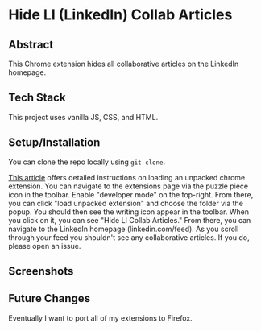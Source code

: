 # Hide LI (LinkedIn) Collab Articles

## Abstract
This Chrome extension hides all collaborative articles on the LinkedIn homepage. 

## Tech Stack
This project uses vanilla JS, CSS, and HTML.

## Setup/Installation
You can clone the repo locally using `git clone`.

[This article](https://developer.chrome.com/docs/extensions/mv3/getstarted/development-basics/#load-unpacked) offers detailed instructions on loading an unpacked chrome extension. You can navigate to the extensions page via the puzzle piece icon in the toolbar. Enable "developer mode" on the top-right. From there, you can click "load unpacked extension" and choose the folder via the popup. You should then see the writing icon appear in the toolbar. When you click on it, you can see "Hide LI Collab Articles." From there, you can navigate to the LinkedIn homepage (linkedin.com/feed). As you scroll through your feed you shouldn't see any collaborative articles. If you do, please open an issue. 

## Screenshots

## Future Changes
Eventually I want to port all of my extensions to Firefox. 

